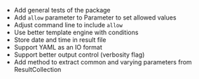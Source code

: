 * Add general tests of the package
* Add `allow` parameter to Parameter to set allowed values
* Adjust command line to include `allow`
* Use better template engine with conditions
* Store date and time in result file
* Support YAML as an IO format
* Support better output control (verbosity flag)
* Add method to extract common and varying parameters from ResultCollection
